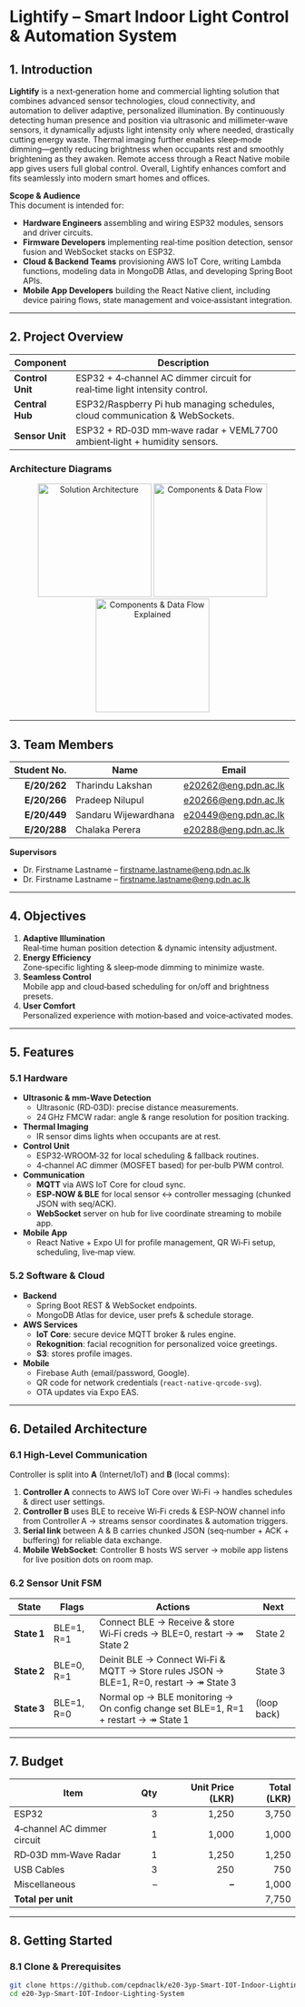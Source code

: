 # Lightify – Smart Indoor Light Control & Automation System

## 1. Introduction

**Lightify** is a next‑generation home and commercial lighting solution that combines advanced sensor technologies, cloud connectivity, and automation to deliver adaptive, personalized illumination. By continuously detecting human presence and position via ultrasonic and millimeter‑wave sensors, it dynamically adjusts light intensity only where needed, drastically cutting energy waste. Thermal imaging further enables sleep‑mode dimming—gently reducing brightness when occupants rest and smoothly brightening as they awaken. Remote access through a React Native mobile app gives users full global control. Overall, Lightify enhances comfort and fits seamlessly into modern smart homes and offices.

**Scope & Audience**  
This document is intended for:
- **Hardware Engineers** assembling and wiring ESP32 modules, sensors and driver circuits.  
- **Firmware Developers** implementing real‑time position detection, sensor fusion and WebSocket stacks on ESP32.  
- **Cloud & Backend Teams** provisioning AWS IoT Core, writing Lambda functions, modeling data in MongoDB Atlas, and developing Spring Boot APIs.  
- **Mobile App Developers** building the React Native client, including device pairing flows, state management and voice‑assistant integration.

---

## 2. Project Overview

| Component        | Description                                                                         |
|------------------|-------------------------------------------------------------------------------------|
| **Control Unit** | ESP32 + 4‑channel AC dimmer circuit for real‑time light intensity control.         |
| **Central Hub**  | ESP32/Raspberry Pi hub managing schedules, cloud communication & WebSockets.        |
| **Sensor Unit**  | ESP32 + RD‑03D mm‑wave radar + VEML7700 ambient‑light + humidity sensors.           |

### Architecture Diagrams

<p align="center">
  <img src="images/SolutionArchitecture.png" alt="Solution Architecture" width="200"/>
  <img src="images/Components&DataFlow.png" alt="Components & Data Flow" width="200"/>
  <img src="images/Components&DataFlowExplained.png" alt="Components & Data Flow Explained" width="200"/>
</p>

---

## 3. Team Members

| Student No. | Name                         | Email                                  |
|------------:|------------------------------|----------------------------------------|
| **E/20/262**| Tharindu Lakshan             | <e20262@eng.pdn.ac.lk>                 |
| **E/20/266**| Pradeep Nilupul              | <e20266@eng.pdn.ac.lk>                 |
| **E/20/449**| Sandaru Wijewardhana         | <e20449@eng.pdn.ac.lk>                 |
| **E/20/288**| Chalaka Perera               | <e20288@eng.pdn.ac.lk>                 |

**Supervisors**  
- Dr. Firstname Lastname – firstname.lastname@eng.pdn.ac.lk  
- Dr. Firstname Lastname – firstname.lastname@eng.pdn.ac.lk

---

## 4. Objectives

1. **Adaptive Illumination**  
   Real‑time human position detection & dynamic intensity adjustment.
2. **Energy Efficiency**  
   Zone‑specific lighting & sleep‑mode dimming to minimize waste.
3. **Seamless Control**  
   Mobile app and cloud‑based scheduling for on/off and brightness presets.
4. **User Comfort**  
   Personalized experience with motion‑based and voice‑activated modes.

---

## 5. Features

### 5.1 Hardware

- **Ultrasonic & mm‑Wave Detection**  
  - Ultrasonic (RD‑03D): precise distance measurements.  
  - 24 GHz FMCW radar: angle & range resolution for position tracking.  
- **Thermal Imaging**  
  - IR sensor dims lights when occupants are at rest.  
- **Control Unit**  
  - ESP32‑WROOM‑32 for local scheduling & fallback routines.  
  - 4‑channel AC dimmer (MOSFET based) for per‑bulb PWM control.  
- **Communication**  
  - **MQTT** via AWS IoT Core for cloud sync.  
  - **ESP‑NOW & BLE** for local sensor ↔ controller messaging (chunked JSON with seq/ACK).  
  - **WebSocket** server on hub for live coordinate streaming to mobile app.
- **Mobile App**  
  - React Native + Expo UI for profile management, QR Wi‑Fi setup, scheduling, live‑map view.

### 5.2 Software & Cloud

- **Backend**  
  - Spring Boot REST & WebSocket endpoints.  
  - MongoDB Atlas for device, user prefs & schedule storage.  
- **AWS Services**  
  - **IoT Core**: secure device MQTT broker & rules engine.  
  - **Rekognition**: facial recognition for personalized voice greetings.  
  - **S3**: stores profile images.  
- **Mobile**  
  - Firebase Auth (email/password, Google).  
  - QR code for network credentials (`react-native-qrcode-svg`).  
  - OTA updates via Expo EAS.

---

## 6. Detailed Architecture

### 6.1 High‑Level Communication

Controller is split into **A** (Internet/IoT) and **B** (local comms):

1. **Controller A** connects to AWS IoT Core over Wi‑Fi → handles schedules & direct user settings.  
2. **Controller B** uses BLE to receive Wi‑Fi creds & ESP‑NOW channel info from Controller A → streams sensor coordinates & automation triggers.  
3. **Serial link** between A & B carries chunked JSON (seq‑number + ACK + buffering) for reliable data exchange.  
4. **Mobile WebSocket**: Controller B hosts WS server → mobile app listens for live position dots on room map.

### 6.2 Sensor Unit FSM

| State        | Flags       | Actions                                                                                     | Next            |
|--------------|-------------|---------------------------------------------------------------------------------------------|-----------------|
| **State 1**  | BLE=1, R=1  | Connect BLE → Receive & store Wi‑Fi creds → BLE=0, restart → ↠ State 2                     | State 2         |
| **State 2**  | BLE=0, R=1  | Deinit BLE → Connect Wi‑Fi & MQTT → Store rules JSON → BLE=1, R=0, restart → ↠ State 3     | State 3         |
| **State 3**  | BLE=1, R=0  | Normal op → BLE monitoring → On config change set BLE=1, R=1 + restart → ↠ State 1         | (loop back)     |

---

## 7. Budget

| Item                             | Qty | Unit Price (LKR) | Total (LKR) |
|----------------------------------|----:|------------------:|------------:|
| ESP32                            |   3 |            1,250 |       3,750 |
| 4‑channel AC dimmer circuit      |   1 |            1,000 |       1,000 |
| RD‑03D mm‑Wave Radar             |   1 |            1,250 |       1,250 |
| USB Cables                       |   3 |              250 |         750 |
| Miscellaneous                    |   – |            **–** |       1,000 |
| **Total per unit**               |     |                   |       7,750 |

---

## 8. Getting Started

### 8.1 Clone & Prerequisites

```bash
git clone https://github.com/cepdnaclk/e20-3yp-Smart-IOT-Indoor-Lighting-System.git
cd e20-3yp-Smart-IOT-Indoor-Lighting-System
